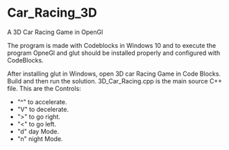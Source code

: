 # Car_Racing_3D
A 3D Car Racing Game in OpenGl

The program is made with Codeblocks in Windows 10 and to execute the program OpneGl and glut should be installed properly and configured with CodeBlocks.

After installing glut in Windows, open 3D car Racing Game in Code Blocks.
Build and then run the solution.
3D_Car_Racing.cpp is the main source C++ file.
This are the Controls:

<ul>
<li>"^" to accelerate.</li>
<li>"V" to decelerate.</li>
<li>">" to go right.</li>
<li>"<" to go left.</li>
<li>"d" day Mode.</li>
<li>"n" night Mode.</li>
</ul>
